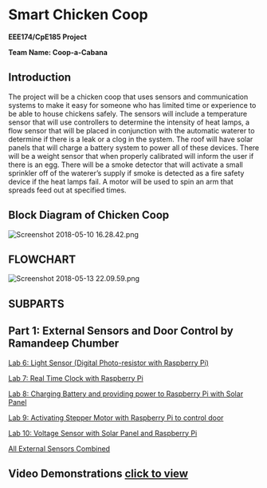 # Smart Chicken Coop

**EEE174/CpE185 Project** 

**Team Name: Coop-a-Cabana**   
                      

## Introduction

The project will be a chicken coop that uses sensors and communication systems to make it
easy for someone who has limited time or experience to be able to house chickens safely. The
sensors will include a temperature sensor that will use controllers to determine the intensity of
heat lamps, a flow sensor that will be placed in conjunction with the automatic waterer to
determine if there is a leak or a clog in the system. The roof will have solar panels that will
charge a battery system to power all of these devices. There will be a weight sensor that when
properly calibrated will inform the user if there is an egg. There will be a smoke detector that will
activate a small sprinkler off of the waterer’s supply if smoke is detected as a fire safety device if
the heat lamps fail. A motor will be used to spin an arm that spreads feed out at specified times.

## Block Diagram of Chicken Coop

![Screenshot 2018-05-10 16.28.42.png](https://bitbucket.org/repo/BgdaKR7/images/2546654572-Screenshot%202018-05-10%2016.28.42.png)

## FLOWCHART

![Screenshot 2018-05-13 22.09.59.png](https://bitbucket.org/repo/BgdaKR7/images/2035040752-Screenshot%202018-05-13%2022.09.59.png)

## SUBPARTS

## Part 1: External Sensors and Door Control by Ramandeep Chumber

[Lab 6: Light Sensor (Digital Photo-resistor with Raspberry Pi)](https://github.com/rchumber/chickencoop-wiki/blob/master/Lab%206:%20Light%20Sensor.md)

[Lab 7: Real Time Clock with Raspberry Pi](https://github.com/rchumber/chickencoop-wiki/blob/master/Lab7:%20RTC%20with%20Raspberry%20Pi.md)

[Lab 8: Charging Battery and providing power to Raspberry Pi with Solar Panel](https://github.com/rchumber/chickencoop-wiki/blob/master/Lab%208:%20Solar%20Panel%20and%20Pi.md)

[Lab 9: Activating Stepper Motor with Raspberry Pi to control door](https://github.com/rchumber/chickencoop-wiki/blob/master/Lab%209:%20Stepper%20Motor.md)

[Lab 10: Voltage Sensor with Solar Panel and Raspberry Pi](https://github.com/rchumber/chickencoop-wiki/blob/master/Lab%2010:%20Voltage%20sensor.md)

[All External Sensors Combined](https://github.com/rchumber/chickencoop-wiki/blob/master/All%20External%20sensors%20combined.md)



## Video Demonstrations [click to view](https://youtu.be/nDml8yVoEi4)
